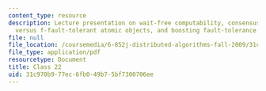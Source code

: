 ```yaml
---
content_type: resource
description: Lecture presentation on wait-free computability, consensus objects, wait-free
  versus f-fault-tolerant atomic objects, and boosting fault-tolerance.
file: null
file_location: /coursemedia/6-852j-distributed-algorithms-fall-2009/31c970b977ec6fb049b75bf7300706ee_MIT6_852JF09_lec22.pdf
file_type: application/pdf
resourcetype: Document
title: Class 22
uid: 31c970b9-77ec-6fb0-49b7-5bf7300706ee
---
```

